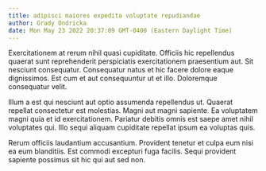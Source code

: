 ```yaml
---
title: adipisci maiores expedita voluptate repudiandae
author: Grady Ondricka
date: Mon May 23 2022 20:37:09 GMT-0400 (Eastern Daylight Time)
---
```

Exercitationem at rerum nihil quasi cupiditate. Officiis hic repellendus quaerat sunt reprehenderit perspiciatis exercitationem praesentium aut. Sit nesciunt consequatur. Consequatur natus et hic facere dolore eaque dignissimos. Est cum et aut consequuntur ut et illo. Doloremque consequatur velit.

 Illum a est qui nesciunt aut optio assumenda repellendus ut. Quaerat repellat consectetur est molestias. Magni aut magni sapiente. Ea voluptatem magni quia et id exercitationem. Pariatur debitis omnis est saepe amet nihil voluptates qui. Illo sequi aliquam cupiditate repellat ipsum ea voluptas quis.

 Rerum officiis laudantium accusantium. Provident tenetur et culpa eum nisi ea eum blanditiis. Est commodi excepturi fuga facilis. Sequi provident sapiente possimus sit hic qui aut sed non.